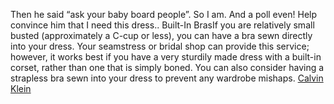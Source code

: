 Then he said “ask your baby board people”. So I am. And a poll even! Help convince him that I need this dress.. Built-In BrasIf you are relatively small busted (approximately a C-cup or less), you can have a bra sewn directly into your dress. Your seamstress or bridal shop can provide this service; however, it works best if you have a very sturdily made dress with a built-in corset, rather than one that is simply boned. You can also consider having a strapless bra sewn into your dress to prevent any wardrobe mishaps.
 <a href="http://www.dovetailrelocation.com/jpgoshop.asp?cheap=shop/a/b/products/01140.html" title="Calvin Klein">Calvin Klein</a>